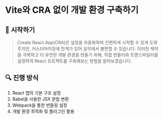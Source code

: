 # Vite와 CRA 없이 개발 환경 구축하기

## 🎯 시작하기

> Create React App(CRA)은 설정을 자동화하여 간편하게 시작할 수 있게 도와주지만, 커스터마이징에 한계가 있어 실무에서 불편할 수 있습니다. 이러한 제약을 극복하고 더 유연한 개발 환경을 만들기 위해, 직접 번들러와 트랜스파일러를 설정하여 React 프로젝트를 구축해보는 방법을 알아보겠습니다.

## 🔍 진행 방식

1. React 앱의 기본 구조 설정
2. Babel을 사용한 JSX 문법 변환
3. Webpack을 통한 번들링 설정
4. 개발 환경 최적화 및 플러그인 활용
